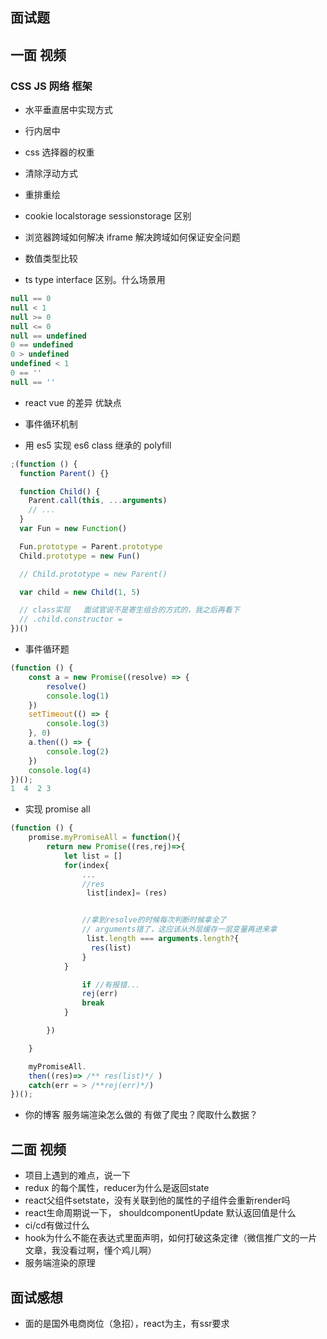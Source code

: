 ## 面试题

## 一面 视频

### CSS JS 网络 框架

- 水平垂直居中实现方式
- 行内居中
- css 选择器的权重
- 清除浮动方式

- 重排重绘
- cookie localstorage sessionstorage 区别
- 浏览器跨域如何解决 iframe 解决跨域如何保证安全问题

- 数值类型比较

- ts type interface 区别。什么场景用

```js
null == 0
null < 1
null >= 0
null <= 0
null == undefined
0 == undefined
0 > undefined
undefined < 1
0 == ''
null == ''
```

- react vue 的差异 优缺点

- 事件循环机制

- 用 es5 实现 es6 class 继承的 polyfill

```js
;(function () {
  function Parent() {}

  function Child() {
    Parent.call(this, ...arguments)
    // ...
  }
  var Fun = new Function()

  Fun.prototype = Parent.prototype
  Child.prototype = new Fun()

  // Child.prototype = new Parent()

  var child = new Child(1, 5)

  // class实现   面试官说不是寄生组合的方式的，我之后再看下
  // .child.constructor =
})()
```

- 事件循环题

```js
(function () {
    const a = new Promise((resolve) => {
        resolve()
        console.log(1)
    })
    setTimeout(() => {
        console.log(3)
    }, 0)
    a.then(() => {
        console.log(2)
    })
    console.log(4)
})();
1  4  2 3
```

- 实现 promise all

```js
(function () {
    promise.myPromiseAll = function(){
        return new Promise((res,rej)=>{
            let list = []
            for(index{
                ...
                //res
                 list[index]= (res)


                //拿到resolve的时候每次判断时候拿全了
                // arguments错了，这应该从外层缓存一层变量再进来拿
                 list.length === arguments.length?{
                  res(list)
                }
            }

                if //有报错...
                rej(err)
                break
            }

        })

    }

    myPromiseAll.
    then((res)=> /** res(list)*/ )
    catch(err = > /**rej(err)*/)
})();

```

- 你的博客 服务端渲染怎么做的 有做了爬虫？爬取什么数据？

## 二面 视频
- 项目上遇到的难点，说一下
- redux 的每个属性，reducer为什么是返回state
- react父组件setstate，没有关联到他的属性的子组件会重新render吗
- react生命周期说一下， shouldcomponentUpdate  默认返回值是什么
- ci/cd有做过什么
- hook为什么不能在表达式里面声明，如何打破这条定律（微信推广文的一片文章，我没看过啊，懂个鸡儿啊）
- 服务端渲染的原理

## 面试感想

- 面的是国外电商岗位（急招），react为主，有ssr要求
